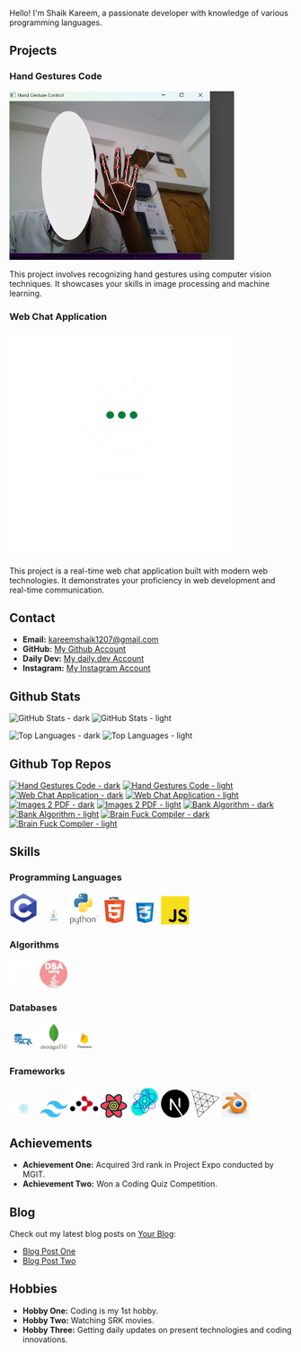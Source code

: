 Hello! I'm Shaik Kareem, a passionate developer with knowledge of various programming languages.

## Projects

### Hand Gestures Code

<img src="./images/Projects/hand-gestures.png" alt="Hand Gestures Code" width="400">

This project involves recognizing hand gestures using computer vision techniques. It showcases your skills in image processing and machine learning.

### Web Chat Application

<picture>
  <source media="(prefers-color-scheme: dark)" srcset="./images/Projects/web-chat.png">
  <source media="(prefers-color-scheme: light)" srcset="./images/Projects/web-chat-light.png">
  <img alt="Web Chat Application" src="./images/Projects/web-chat.png" width="400">
</picture>

This project is a real-time web chat application built with modern web technologies. It demonstrates your proficiency in web development and real-time communication.

## Contact

- **Email:** kareemshaik1207@gmail.com
- **GitHub:** [My Github Account](https://github.com/kareem1207)
- **Daily Dev:** [My daily.dev Account](https://app.daily.dev/kareemshaik)
- **Instagram:** [My Instagram Account](https://www.instagram.com/kareem_shaik1207/)

## Github Stats

![GitHub Stats - dark](https://github-readme-stats.vercel.app/api?username=kareem1207&theme=midnight-purple&show_icons=true&hide_border=true&include_all_commits=true#gh-dark-mode-only)
![GitHub Stats - light](https://github-readme-stats.vercel.app/api?username=kareem1207&theme=flag-india&show_icons=true&hide_border=true&include_all_commits=true#gh-light-mode-only)

![Top Languages - dark](https://github-readme-stats.vercel.app/api/top-langs/?username=kareem1207&theme=outrun&layout=donut&size_weight=0.5&count_weight=0.5&langs_count=20&hide_border=true#gh-dark-mode-only)
![Top Languages - light](https://github-readme-stats.vercel.app/api/top-langs/?username=kareem1207&theme=swift&layout=donut&size_weight=0.5&count_weight=0.5&langs_count=20&hide_border=true#gh-light-mode-only)

## Github Top Repos

[![Hand Gestures Code - dark](https://github-readme-stats.vercel.app/api/pin/?username=kareem1207&theme=blue-green&repo=Hand-gestures&hide_border=true#gh-dark-mode-only)](https://github.com/kareem1207/Hand-gestures)
[![Hand Gestures Code - light](https://github-readme-stats.vercel.app/api/pin/?username=kareem1207&theme=ambient_gradient&repo=Hand-gestures&hide_border=false#gh-light-mode-only)](https://github.com/kareem1207/Hand-gestures)
[![Web Chat Application - dark](https://github-readme-stats.vercel.app/api/pin/?username=kareem1207&theme=great-gatsby&repo=Connecto&hide_border=true#gh-dark-mode-only)](https://github.com/kareem1207/Connecto)
[![Web Chat Application - light](https://github-readme-stats.vercel.app/api/pin/?username=kareem1207&theme=buefy&repo=Connecto&hide_border=false#gh-light-mode-only)](https://github.com/kareem1207/Connecto)
[![Images 2 PDF - dark](https://github-readme-stats.vercel.app/api/pin/?username=kareem1207&theme=highcontrast&repo=img2pdf&hide_border=true#gh-dark-mode-only)](https://github.com/kareem1207/img2pdf)
[![Images 2 PDF - light](https://github-readme-stats.vercel.app/api/pin/?username=kareem1207&theme=moltack&repo=img2pdf&hide_border=false#gh-light-mode-only)](https://github.com/kareem1207/img2pdf)
[![Bank Algorithm - dark](https://github-readme-stats.vercel.app/api/pin/?username=kareem1207&theme=codeSTACKr&repo=Bank-Algorithm-in-java&hide_border=true#gh-dark-mode-only)](https://github.com/kareem1207/Bank-Algorithm-in-java)
[![Bank Algorithm - light](https://github-readme-stats.vercel.app/api/pin/?username=kareem1207&theme=graywhite&repo=Bank-Algorithm-in-java&hide_border=false#gh-light-mode-only)](https://github.com/kareem1207/Bank-Algorithm-in-java)
[![Brain Fuck Compiler - dark](https://github-readme-stats.vercel.app/api/pin/?username=kareem1207&theme=holi&repo=BrainFuck-c-Compiler&hide_border=true#gh-dark-mode-only)](https://github.com/kareem1207/BrainFuck-c-Compiler)
[![Brain Fuck Compiler - light](https://github-readme-stats.vercel.app/api/pin/?username=kareem1207&theme=vue&repo=BrainFuck-c-Compiler&hide_border=false#gh-light-mode-only)](https://github.com/kareem1207/BrainFuck-c-Compiler)

## Skills

### Programming Languages

<img src="./images/Programming Languages/c.png" alt="C" width="50">
<img src="./images/Programming Languages/java.png" alt="Java" width="50">
<img src="./images/Programming Languages/python.png" alt="Python" width="50">
<img src="./images/Programming Languages/html.png" alt="HTML" width="50">
<img src="./images/Programming Languages/css.png" alt="CSS" width="50">
<img src="./images/Programming Languages/java-script.png" alt="JavaScript" width="50">

### Algorithms

<picture>
  <source media="(prefers-color-scheme:dark)" srcset="./images/Algorithms/dsa.png">
  <source media="(prefers-color-scheme:light)" srcset="./images/Algorithms/dsa-light.png">
  <img src="./images/Algorithms/dsa.png" alt="DSA - C" width="50">
</picture>
<img src="./images/Algorithms/dsa-java.png" alt="DSA - Java" width="50">

### Databases

<img src="./images/Databases/sql.png" alt="SQL" width="50">
<img src="./images/Databases/mongodb.png" alt="MongoDB" width="50">
<img src="./images/Databases/firebase.png" alt="Firebase" width="50">

### Frameworks

<img src="./images/Frameworks/react.png" alt="React" width="50">
<img src="./images/Frameworks/tailwind.png" alt="Tailwind CSS" width="50">
<img src="./images/Frameworks/react-router.svg" alt="React Router DOM" width="50">
<img src="./images/Frameworks/React Query.png" alt="React Query" width="50">
<img src="./images/Frameworks/react-fiber.png" alt="React Three Fiber" width="50">
<img src="./images/Frameworks/Next.js.png" alt="Next.js" width="50">
<img src="./images/Frameworks/Three-js.png" alt="Three.js" width="50">
<img src="./images/Frameworks/blender.jpg" alt="Blender" width="50">

## Achievements

- **Achievement One:** Acquired 3rd rank in Project Expo conducted by MGIT.
- **Achievement Two:** Won a Coding Quiz Competition.

## Blog

Check out my latest blog posts on [Your Blog](https://yourblog.com):

- [Blog Post One](https://yourblog.com/blog-post-one)
- [Blog Post Two](https://yourblog.com/blog-post-two)

## Hobbies

- **Hobby One:** Coding is my 1st hobby.
- **Hobby Two:** Watching SRK movies.
- **Hobby Three:** Getting daily updates on present technologies and coding innovations.
